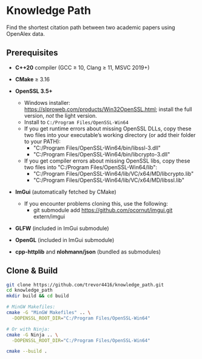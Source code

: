 # Knowledge Path
Find the shortest citation path between two academic papers using OpenAlex data.

## Prerequisites
- **C++20** compiler (GCC ≥ 10, Clang ≥ 11, MSVC 2019+)  
- **CMake** ≥ 3.16  
- **OpenSSL 3.5+**  
  - Windows installer: https://slproweb.com/products/Win32OpenSSL.html; install the full version, *not* the light version.
  - Install to `C:/Program Files/OpenSSL-Win64`
  - If you get runtime errors about missing OpenSSL DLLs, copy these two files into your executable’s working directory (or add their folder to your PATH):
    - "C:/Program Files/OpenSSL-Win64/bin/libssl-3.dll"
    - "C:/Program Files/OpenSSL-Win64/bin/libcrypto-3.dll"
  - If you get compiler errors about missing OpenSSL libs, copy these two files into "C:/Program Files/OpenSSL-Win64/lib":
    - "C:/Program Files/OpenSSL-Win64/lib/VC/x64/MD/libcrypto.lib"
    - "C:/Program Files/OpenSSL-Win64/lib/VC/x64/MD/libssl.lib"

- **ImGui** (automatically fetched by CMake)
  - If you encounter problems cloning this, use the following:
    - git submodule add https://github.com/ocornut/imgui.git extern/imgui
- **GLFW** (included in ImGui submodule)
- **OpenGL** (included in ImGui submodule)
- **cpp-httplib** and **nlohmann/json** (bundled as submodules)

## Clone & Build
```bash
git clone https://github.com/trevor4416/knowledge_path.git
cd knowledge_path
mkdir build && cd build

# MinGW Makefiles:
cmake -G "MinGW Makefiles" .. \
  -DOPENSSL_ROOT_DIR="C:/Program Files/OpenSSL-Win64"

# Or with Ninja:
cmake -G Ninja .. \
  -DOPENSSL_ROOT_DIR="C:/Program Files/OpenSSL-Win64"

cmake --build .
